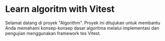 # Learn algoritm with Vitest
Selamat datang di proyek "Algorithm". Proyek ini ditujukan untuk membantu Anda memahami konsep-konsep dasar algoritma melalui implementasi dan pengujian menggunakan framework tes Vitest.